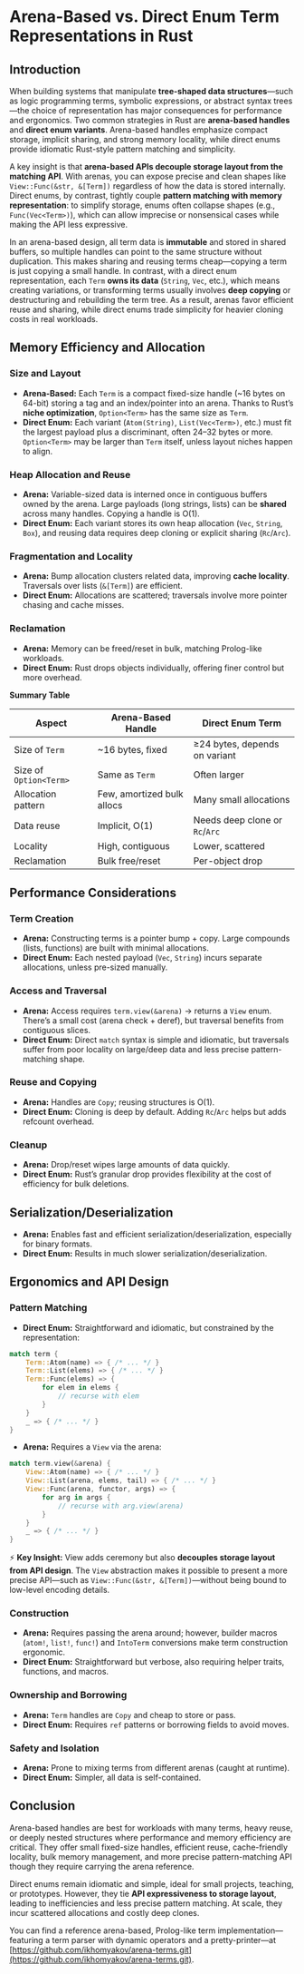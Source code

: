 # Arena-Based vs. Direct Enum Term Representations in Rust

## Introduction  

When building systems that manipulate **tree-shaped data structures**—such as logic programming terms, symbolic expressions, or abstract syntax trees—the choice of representation has major consequences for performance and ergonomics. Two common strategies in Rust are **arena-based handles** and **direct enum variants**. Arena-based handles emphasize compact storage, implicit sharing, and strong memory locality, while direct enums provide idiomatic Rust-style pattern matching and simplicity.  

A key insight is that **arena-based APIs decouple storage layout from the matching API**. With arenas, you can expose precise and clean shapes like `View::Func(&str, &[Term])` regardless of how the data is stored internally. Direct enums, by contrast, tightly couple **pattern matching with memory representation**: to simplify storage, enums often collapse shapes (e.g., `Func(Vec<Term>)`), which can allow imprecise or nonsensical cases while making the API less expressive.  

In an arena-based design, all term data is **immutable** and stored in shared buffers, so multiple handles can point to the same structure without duplication. This makes sharing and reusing terms cheap—copying a term is just copying a small handle. In contrast, with a direct enum representation, each `Term` **owns its data** (`String`, `Vec`, etc.), which means creating variations, or transforming terms usually involves **deep copying** or destructuring and rebuilding the term tree. As a result, arenas favor efficient reuse and sharing, while direct enums trade simplicity for heavier cloning costs in real workloads.

## Memory Efficiency and Allocation

### Size and Layout
- **Arena-Based:** Each `Term` is a compact fixed-size handle (~16 bytes on 64-bit) storing a tag and an index/pointer into an arena. Thanks to Rust’s **niche optimization**, `Option<Term>` has the same size as `Term`.  
- **Direct Enum:** Each variant (`Atom(String)`, `List(Vec<Term>)`, etc.) must fit the largest payload plus a discriminant, often 24–32 bytes or more. `Option<Term>` may be larger than `Term` itself, unless layout niches happen to align.

### Heap Allocation and Reuse
- **Arena:** Variable-sized data is interned once in contiguous buffers owned by the arena. Large payloads (long strings, lists) can be **shared** across many handles. Copying a handle is O(1).  
- **Direct Enum:** Each variant stores its own heap allocation (`Vec`, `String`, `Box`), and reusing data requires deep cloning or explicit sharing (`Rc`/`Arc`).

### Fragmentation and Locality
- **Arena:** Bump allocation clusters related data, improving **cache locality**. Traversals over lists (`&[Term]`) are efficient.  
- **Direct Enum:** Allocations are scattered; traversals involve more pointer chasing and cache misses.

### Reclamation
- **Arena:** Memory can be freed/reset in bulk, matching Prolog-like workloads.  
- **Direct Enum:** Rust drops objects individually, offering finer control but more overhead.

**Summary Table**

| Aspect                 | Arena-Based Handle         | Direct Enum Term                      |
| ---------------------- | -------------------------- | ------------------------------------- |
| Size of `Term`         | ~16 bytes, fixed           | ≥24 bytes, depends on variant         |
| Size of `Option<Term>` | Same as `Term`             | Often larger                          |
| Allocation pattern     | Few, amortized bulk allocs | Many small allocations                |
| Data reuse             | Implicit, O(1)             | Needs deep clone or `Rc`/`Arc`        |
| Locality               | High, contiguous           | Lower, scattered                      |
| Reclamation            | Bulk free/reset            | Per-object drop                       |

## Performance Considerations

### Term Creation
- **Arena:** Constructing terms is a pointer bump + copy. Large compounds (lists, functions) are built with minimal allocations.  
- **Direct Enum:** Each nested payload (`Vec`, `String`) incurs separate allocations, unless pre-sized manually.

### Access and Traversal
- **Arena:** Access requires `term.view(&arena)` → returns a `View` enum. There’s a small cost (arena check + deref), but traversal benefits from contiguous slices.  
- **Direct Enum:** Direct `match` syntax is simple and idiomatic, but traversals suffer from poor locality on large/deep data and less precise pattern-matching shape.

### Reuse and Copying
- **Arena:** Handles are `Copy`; reusing structures is O(1).  
- **Direct Enum:** Cloning is deep by default. Adding `Rc`/`Arc` helps but adds refcount overhead.

### Cleanup
- **Arena:** Drop/reset wipes large amounts of data quickly.  
- **Direct Enum:** Rust’s granular drop provides flexibility at the cost of efficiency for bulk deletions.

## Serialization/Deserialization

* **Arena:** Enables fast and efficient serialization/deserialization, especially for binary formats.
* **Direct Enum:** Results in much slower serialization/deserialization.

## Ergonomics and API Design  

### Pattern Matching
- **Direct Enum:** Straightforward and idiomatic, but constrained by the representation:

```rust
match term {
    Term::Atom(name) => { /* ... */ }
    Term::List(elems) => { /* ... */ }
    Term::Func(elems) => {
        for elem in elems {
            // recurse with elem
        }
    }
    _ => { /* ... */ }
}
```

- **Arena:** Requires a `View` via the arena:

```rust
match term.view(&arena) {
    View::Atom(name) => { /* ... */ }
    View::List(arena, elems, tail) => { /* ... */ }
    View::Func(arena, functor, args) => {
        for arg in args {
            // recurse with arg.view(arena)
        }
    }
    _ => { /* ... */ }
}
```

⚡ **Key Insight:** View adds ceremony but also **decouples storage layout from API design**. The `View` abstraction makes it possible to present a more precise API—such as `View::Func(&str, &[Term])`—without being bound to low-level encoding details.  

### Construction

* **Arena:** Requires passing the arena around; however, builder macros (`atom!`, `list!`, `func!`) and `IntoTerm` conversions make term construction ergonomic.
* **Direct Enum:** Straightforward but verbose, also requiring helper traits, functions, and macros.

### Ownership and Borrowing
- **Arena:** `Term` handles are `Copy` and cheap to store or pass.  
- **Direct Enum:** Requires `ref` patterns or borrowing fields to avoid moves.

### Safety and Isolation
- **Arena:** Prone to mixing terms from different arenas (caught at runtime).  
- **Direct Enum:** Simpler, all data is self-contained.

## Conclusion  

Arena-based handles are best for workloads with many terms, heavy reuse, or deeply nested structures where performance and memory efficiency are critical. They offer small fixed-size handles, efficient reuse, cache-friendly locality, bulk memory management, and more precise pattern-matching API though they require carrying the arena reference.  

Direct enums remain idiomatic and simple, ideal for small projects, teaching, or prototypes. However, they tie **API expressiveness to storage layout**, leading to inefficiencies and less precise pattern matching. At scale, they incur scattered allocations and costly deep clones.

You can find a reference arena-based, Prolog-like term implementation—featuring a term parser with dynamic operators and a pretty-printer—at [https://github.com/ikhomyakov/arena-terms.git](https://github.com/ikhomyakov/arena-terms.git).

